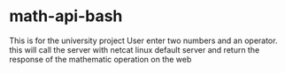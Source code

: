 # math-api-bash
This is for the university project
User enter two numbers and an operator. this will call the server with netcat linux default server and return the response of the mathematic operation on the web
